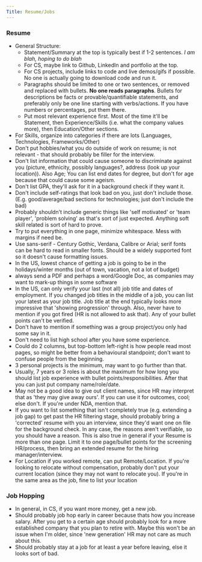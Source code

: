 ```yaml
---
Title: Resume/Jobs
---
```


### Resume

- General Structure:
  - Statement/Summary at the top is typically best if 1-2 sentences. _I am blah, hoping to do blah_
  - For CS, maybe link to Github, LinkedIn and portfolio at the top.
  - For CS projects, include links to code and live demos/gifs if possible. No one is actually going to download code and run it.
  - Paragraphs should be limited to one or two sentences, or removed and replaced with bullets. **No one reads paragraphs**. Bullets for descriptions be facts or provable/quantifiable statements, and preferably only be one line starting with verbs/actions. If you have numbers or percentages, put them there.
  - Put most relevant experience first. Most of the time it'll be Statement, then Experience/Skills (i.e. what the company values more), then Education/Other sections.
- For Skills, organize into categories if there are lots (Languages, Technologies, Frameworks/Other)
- Don't put hobbies/what you do outside of work on resume; is not relevant - that should probably be filler for the interview.
- Don't list information that could cause someone to discriminate against you (picture, ethnicity, possibly languages?, address (look up your location)). Also Age; You can list end dates for degree, but don't for age because that could cause some ageism.
- Don't list GPA, they'll ask for it in a background check if they want it.
- Don't include self-ratings that look bad on you, just don't include those. (E.g. good/average/bad sections for technologies; just don't include the bad)
- Probably shouldn't include generic things like 'self motivated' or 'team player', 'problem solving' as that's sort of just expected. Anything soft skill related is sort of hard to prove.
- Try to put everything in one page, minimize whitespace. Mess with margins if need be.
- Use sans-serif - Century Gothic, Verdana, Calibre or Arial; serif fonts can be hard to read in smaller fonts. Should be a widely supported font so it doesn't cause formatting issues.
- In the US, lowest chance of getting a job is going to be in the holidays/winter months (out of town, vacation, not a lot of budget)
- always send a PDF and perhaps a word/Google Doc, as companies may want to mark-up things in some software
- In the US, can only verify your last (not all) job title and dates of employment. If you changed job titles in the middle of a job, you can list your latest as your job title. Job title at the end typically looks more impressive that 'showing progression' through. Also, never have to mention if you got fired (HR is not allowed to ask that). Any of your bullet points can't be verified.
- Don't have to mention if something was a group project/you only had some say in it.
- Don't need to list high school after you have some experience.
- Could do 2 columns, but top-bottom left-right is how people read most pages, so might be better from a behavioural standpoint; don't want to confuse people from the beginning.
- 3 personal projects is the minimum, may want to go further than that.
- Usually, 7 years or 3 roles is about the maximum for how long you should list job experience with bullet points/responsibilities. After that you can just put company name/role/date.
- May not be a good idea to give out client names, since HR may interpret that as 'they may give away ours'. If you can use it for outcomes, cool; else don't. If you're under NDA, mention that.
- If you want to list something that isn't completely true (e.g. extending a job gap) to get past the HR filtering stage, should probably bring a 'corrected' resume with you an interview, since they'd want one on file for the background check. In any case, the reasons aren't verifiable, so you should have a reason. This is also true in general if your Resume is more than one page. Limit it to one page/bullet points for the screening HR/process, then bring an extended resume for the hiring manager/interview.
- For Location if you worked remote, can put Remote/Location. If you're looking to relocate without compensation, probably don't put your current location (since they may not want to relocate you). If you're in the same area as the job, fine to list your location

### Job Hopping

- In general, in CS, if you want more money, get a new job.
- Should probably job hop early in career because thats how you increase salary. After you get to a certain age should probably look for a more established company that you plan to retire with. Maybe this won't be an issue when I'm older, since 'new generation' HR may not care as much about this.
- Should probably stay at a job for at least a year before leaving, else it looks sort of bad.
